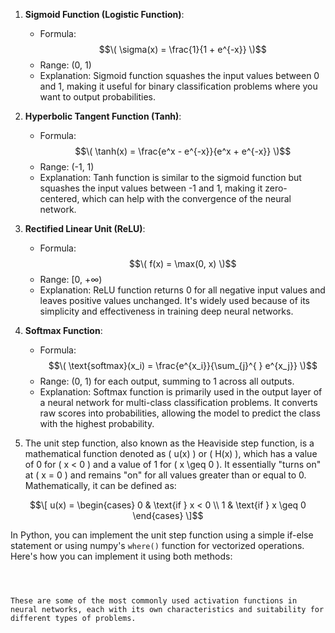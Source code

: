 1. **Sigmoid Function (Logistic Function)**:
   - Formula: $$\( \sigma(x) = \frac{1}{1 + e^{-x}} \)$$
   - Range: (0, 1)
   - Explanation: Sigmoid function squashes the input values between 0 and 1, making it useful for binary classification problems where you want to output probabilities.

2. **Hyperbolic Tangent Function (Tanh)**:
   - Formula: $$\( \tanh(x) = \frac{e^x - e^{-x}}{e^x + e^{-x}} \)$$
   - Range: (-1, 1)
   - Explanation: Tanh function is similar to the sigmoid function but squashes the input values between -1 and 1, making it zero-centered, which can help with the convergence of the neural network.

3. **Rectified Linear Unit (ReLU)**:
   - Formula: $$\( f(x) = \max(0, x) \)$$
   - Range: [0, +∞)
   - Explanation: ReLU function returns 0 for all negative input values and leaves positive values unchanged. It's widely used because of its simplicity and effectiveness in training deep neural networks.



4. **Softmax Function**:
   - Formula: $$\( \text{softmax}(x_i) = \frac{e^{x_i}}{\sum_{j}^{ } e^{x_j}} \)$$
   - Range: (0, 1) for each output, summing to 1 across all outputs.
   - Explanation: Softmax function is primarily used in the output layer of a neural network for multi-class classification problems. It converts raw scores into probabilities, allowing the model to predict the class with the highest probability.
  
5. The unit step function, also known as the Heaviside step function, is a mathematical function denoted as \( u(x) \) or \( H(x) \), which has a value of 0 for \( x < 0 \) and a value of 1 for \( x \geq 0 \). It essentially "turns on" at \( x = 0 \) and remains "on" for all values greater than or equal to 0. Mathematically, it can be defined as:

$$\[
u(x) = 
\begin{cases} 
0 & \text{if } x < 0 \\
1 & \text{if } x \geq 0 
\end{cases}
\]$$

In Python, you can implement the unit step function using a simple if-else statement or using numpy's `where()` function for vectorized operations. Here's how you can implement it using both methods:


```



These are some of the most commonly used activation functions in neural networks, each with its own characteristics and suitability for different types of problems.
